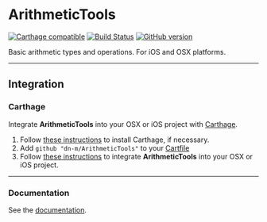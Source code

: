 # ArithmeticTools

[![Carthage compatible](https://img.shields.io/badge/Carthage-compatible-4BC51D.svg?style=flat)](https://github.com/Carthage/Carthage) [![Build Status](https://travis-ci.org/dn-m/ArithmeticTools.svg)](https://travis-ci.org/dn-m/ArithmeticTools)
[![GitHub version](https://badge.fury.io/gh/dn-m%2Farithmetictools.svg)](https://badge.fury.io/gh/dn-m%2Farithmetictools)

Basic arithmetic types and operations. For iOS and OSX platforms.

***

<a name="integration"></a>
## Integration

### Carthage
Integrate **ArithmeticTools** into your OSX or iOS project with [Carthage](https://github.com/Carthage/Carthage).

1. Follow [these instructions](https://github.com/Carthage/Carthage#installing-carthage) to install Carthage, if necessary.
2. Add `github "dn-m/ArithmeticTools"` to your [Cartfile](https://github.com/Carthage/Carthage/blob/master/Documentation/Artifacts.md#cartfile) 
3. Follow [these instructions](https://github.com/Carthage/Carthage#adding-frameworks-to-an-application) to integrate **ArithmeticTools** into your OSX or iOS project.

***

### Documentation

See the [documentation](http://dn-m.github.io/ArithmeticTools/).
